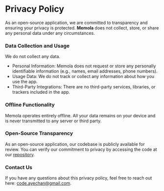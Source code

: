 # Privacy Policy

As an open-source application, we are committed to transparency and ensuring your privacy is protected. **Memola** does not collect, store, or share any personal data under any circumstances.

### Data Collection and Usage
We do not collect any data.
- Personal Information: Memola does not request or store any personally identifiable information (e.g., names, email addresses, phone numbers).
- Usage Data: We do not track or collect any information about how you use the app.
- Third-Party Integrations: There are no third-party services, libraries, or trackers included in the app.

### Offline Functionality
Memola operates entirely offline. All your data remains on your device and is never transmitted to any server or third party.

### Open-Source Transparency
As an open-source application, our codebase is publicly available for review. You can verify our commitment to privacy by accessing the code at our [repository](https://github.com/dscyrescotti/Memola).

### Contact Us
If you have any questions about this privacy policy, feel free to reach out here: code.ayechan@gmail.com.
